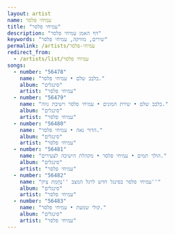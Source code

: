```yaml
---
layout: artist
name: עמיחי פלסר
title: "עמיחי פלסר"
description: "דף האמן עמיחי פלסר"
keywords: "שירים, מוזיקה, עמיחי פלסר"
permalink: /artists/עמיחי-פלסר
redirect_from:
  - /artists/list/עמיחי פלסר
songs:
  - number: "56478"
    name: "בלבב שלם • עמיחי פלסר."
    album: "סינגלים"
    artist: "עמיחי פלסר"
  - number: "56479"
    name: "בלבב שלם • שירת המונים • עמיחי פלסר וישיבת נווה."
    album: "סינגלים"
    artist: "עמיחי פלסר"
  - number: "56480"
    name: "הדור נאה • עמיחי פלסר."
    album: "סינגלים"
    artist: "עמיחי פלסר"
  - number: "56481"
    name: "הולך תמים • עמיחי פלסר • מקהלת הישיבה לצעירים."
    album: "סינגלים"
    artist: "עמיחי פלסר"
  - number: "56482"
    name: "עמיחי פלסר בסינגל חדש לרגל המצב ''נֶחָמַת צִיּוֹן''"
    album: "סינגלים"
    artist: "עמיחי פלסר"
  - number: "56483"
    name: "קולי שמעת • עמיחי פלסר."
    album: "סינגלים"
    artist: "עמיחי פלסר"
---
```

